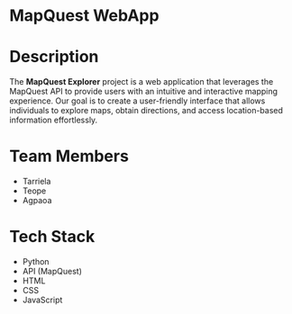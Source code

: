 # MapQuest WebApp

# Description
The **MapQuest Explorer** project is a web application that leverages the MapQuest API to provide users with an intuitive and interactive mapping experience. Our goal is to create a user-friendly interface that allows individuals to explore maps, obtain directions, and access location-based information effortlessly.

# Team Members
- Tarriela
- Teope
- Agpaoa

# Tech Stack
- Python
- API (MapQuest)
- HTML
- CSS
- JavaScript